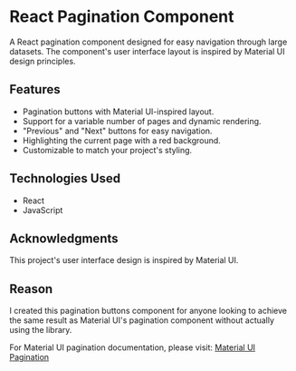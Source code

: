 # React Pagination Component

A React pagination component designed for easy navigation through large datasets. The component's user interface layout is inspired by Material UI design principles.

## Features

- Pagination buttons with Material UI-inspired layout.
- Support for a variable number of pages and dynamic rendering.
- "Previous" and "Next" buttons for easy navigation.
- Highlighting the current page with a red background.
- Customizable to match your project's styling.

## Technologies Used

- React
- JavaScript

## Acknowledgments

This project's user interface design is inspired by Material UI.

## Reason

I created this pagination buttons component for anyone looking to achieve the same result as Material UI's pagination component without actually using the library.

For Material UI pagination documentation, please visit: [Material UI Pagination](https://mui.com/material-ui/react-pagination/)
